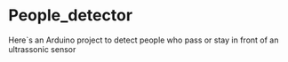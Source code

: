# People_detector
Here`s an Arduino project to detect people who pass or stay in front of an ultrassonic sensor
